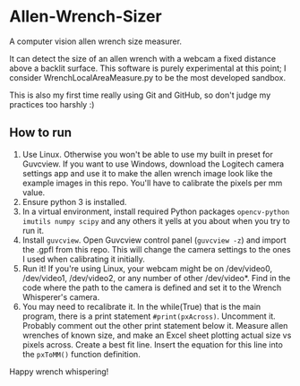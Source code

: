 # Allen-Wrench-Sizer
A computer vision allen wrench size measurer.

It can detect the size of an allen wrench with a webcam a fixed distance above a backlit surface.
This software is purely experimental at this point; I consider WrenchLocalAreaMeasure.py to be the most developed sandbox.


This is also my first time really using Git and GitHub, so don't judge my practices too harshly :)

## How to run

1. Use Linux. Otherwise you won't be able to use my built in preset for Guvcview. If you want to use Windows, download the Logitech camera settings app and use it to make the allen wrench image look like the example images in this repo. You'll have to calibrate the pixels per mm value.
2. Ensure python 3 is installed.
3. In a virtual environment, install required Python packages `opencv-python imutils numpy scipy` and any others it yells at you about when you try to run it.
4. Install `guvcview`. Open Guvcview control panel (`guvcview -z`) and import the .gpfl from this repo. This will change the camera settings to the ones I used when calibrating it initially.
5. Run it! If you're using Linux, your webcam might be on /dev/video0, /dev/video1, /dev/video2, or any number of other /dev/video*. Find in the code where the path to the camera is defined and set it to the Wrench Whisperer's camera.
6. You may need to recalibrate it. In the while(True) that is the main program, there is a print statement `#print(pxAcross)`. Uncomment it. Probably comment out the other print statement below it. Measure allen wrenches of known size, and make an Excel sheet plotting actual size vs pixels across. Create a best fit line. Insert the equation for this line into the `pxToMM()` function definition.
  

Happy wrench whispering!
